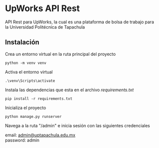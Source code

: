 # UpWorks API Rest

API Rest para UpWorks, la cual es una plataforma de bolsa de trabajo para la Universidad Politécnica de Tapachula


## Instalación
Crea un entorno virtual en la ruta principal del proyecto
````
python -m venv venv 
````

Activa el entorno virtual
```
.\venv\Scripts\activate
```

Instala las dependencias que esta en el archivo *requirements.txt*
```
pip install -r requirements.txt
```

Inicializa el proyecto
```
python manage.py runserver
```

Navega a la ruta "/admin" e inicia sesión con las siguientes credenciales

email: admin@uptapachula.edu.mx \
password: admin
